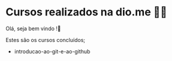 # Cursos realizados na dio.me :man_student:	

Olá, seja bem vindo !:wave:

Estes são os cursos concluídos;	

- introducao-ao-git-e-ao-github

  
